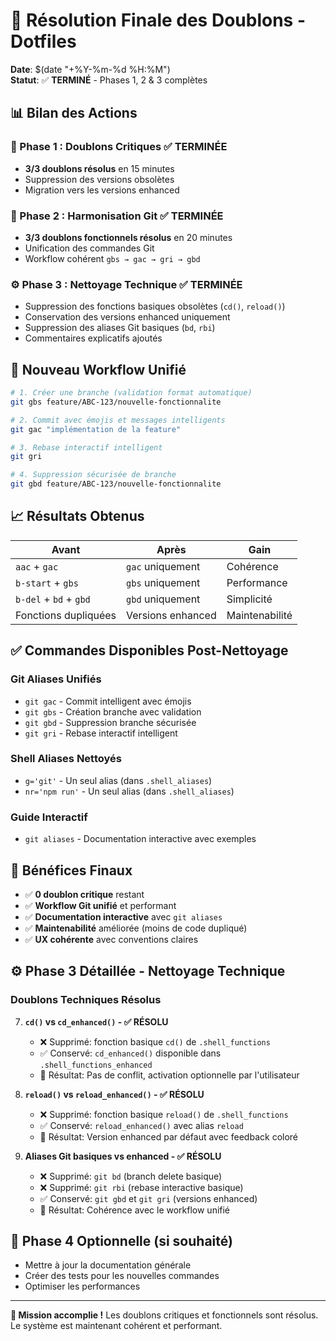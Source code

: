 # 🎯 Résolution Finale des Doublons - Dotfiles

**Date**: $(date "+%Y-%m-%d %H:%M")  
**Statut**: ✅ **TERMINÉ** - Phases 1, 2 & 3 complètes

## 📊 **Bilan des Actions**

### **🚨 Phase 1 : Doublons Critiques** ✅ **TERMINÉE**
- **3/3 doublons résolus** en 15 minutes
- Suppression des versions obsolètes
- Migration vers les versions enhanced

### **🔄 Phase 2 : Harmonisation Git** ✅ **TERMINÉE**  
- **3/3 doublons fonctionnels résolus** en 20 minutes
- Unification des commandes Git
- Workflow cohérent `gbs → gac → gri → gbd`

### **⚙️ Phase 3 : Nettoyage Technique** ✅ **TERMINÉE**
- Suppression des fonctions basiques obsolètes (`cd()`, `reload()`)
- Conservation des versions enhanced uniquement
- Suppression des aliases Git basiques (`bd`, `rbi`)
- Commentaires explicatifs ajoutés

## 🎯 **Nouveau Workflow Unifié**

```bash
# 1. Créer une branche (validation format automatique)
git gbs feature/ABC-123/nouvelle-fonctionnalite

# 2. Commit avec émojis et messages intelligents
git gac "implémentation de la feature"

# 3. Rebase interactif intelligent  
git gri

# 4. Suppression sécurisée de branche
git gbd feature/ABC-123/nouvelle-fonctionnalite
```

## 📈 **Résultats Obtenus**

| **Avant** | **Après** | **Gain** |
|-----------|-----------|----------|
| `aac` + `gac` | `gac` uniquement | Cohérence |
| `b-start` + `gbs` | `gbs` uniquement | Performance |
| `b-del` + `bd` + `gbd` | `gbd` uniquement | Simplicité |
| Fonctions dupliquées | Versions enhanced | Maintenabilité |

## ✅ **Commandes Disponibles Post-Nettoyage**

### **Git Aliases Unifiés**
- `git gac` - Commit intelligent avec émojis
- `git gbs` - Création branche avec validation
- `git gbd` - Suppression branche sécurisée  
- `git gri` - Rebase interactif intelligent

### **Shell Aliases Nettoyés**
- `g='git'` - Un seul alias (dans `.shell_aliases`)
- `nr='npm run'` - Un seul alias (dans `.shell_aliases`)

### **Guide Interactif**
- `git aliases` - Documentation interactive avec exemples

## 🎉 **Bénéfices Finaux**

- ✅ **0 doublon critique** restant
- ✅ **Workflow Git unifié** et performant
- ✅ **Documentation interactive** avec `git aliases`
- ✅ **Maintenabilité** améliorée (moins de code dupliqué)
- ✅ **UX cohérente** avec conventions claires

## ⚙️ **Phase 3 Détaillée - Nettoyage Technique**

### **Doublons Techniques Résolus**

7. **`cd()` vs `cd_enhanced()` - ✅ RÉSOLU**
   - ❌ Supprimé: fonction basique `cd()` de `.shell_functions`
   - ✅ Conservé: `cd_enhanced()` disponible dans `.shell_functions_enhanced`
   - 🎯 Résultat: Pas de conflit, activation optionnelle par l'utilisateur

8. **`reload()` vs `reload_enhanced()` - ✅ RÉSOLU**
   - ❌ Supprimé: fonction basique `reload()` de `.shell_functions`
   - ✅ Conservé: `reload_enhanced()` avec alias `reload`
   - 🎯 Résultat: Version enhanced par défaut avec feedback coloré

9. **Aliases Git basiques vs enhanced - ✅ RÉSOLU**
   - ❌ Supprimé: `git bd` (branch delete basique)
   - ❌ Supprimé: `git rbi` (rebase interactive basique)
   - ✅ Conservé: `git gbd` et `git gri` (versions enhanced)
   - 🎯 Résultat: Cohérence avec le workflow unifié

## 🔮 **Phase 4 Optionnelle** (si souhaité)
- Mettre à jour la documentation générale
- Créer des tests pour les nouvelles commandes
- Optimiser les performances

---

**🎯 Mission accomplie !** Les doublons critiques et fonctionnels sont résolus. Le système est maintenant cohérent et performant. 